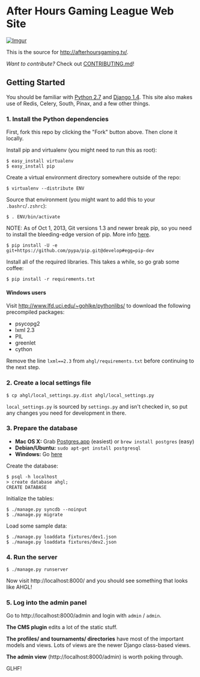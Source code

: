 After Hours Gaming League Web Site
==================================

[![Imgur](http://i.imgur.com/XRSju5C.png)](http://afterhoursgaming.tv/)

This is the source for <http://afterhoursgaming.tv/>.

*Want to contribute?* Check out [CONTRIBUTING.md](https://github.com/ahgl/ahgl-site/blob/master/CONTRIBUTING.md)!

Getting Started
---------------

You should be familiar with [Python 2.7](http://www.python.org/download/releases/2.7/)
and [Django 1.4](https://docs.djangoproject.com/en/1.4/). This site also makes use of Redis, Celery, South, Pinax, and a few other things.

### 1. Install the Python dependencies

First, fork this repo by clicking the "Fork" button above. Then clone it locally.

Install pip and virtualenv (you might need to run this as root):

    $ easy_install virtualenv
    $ easy_install pip

Create a virtual environment directory somewhere outside of the repo:

    $ virtualenv --distribute ENV

Source that environment (you might want to add this to your `.bashrc`/`.zshrc`):

    $ . ENV/bin/activate

NOTE: As of Oct 1, 2013, Git versions 1.3 and newer break pip, so you need to install the bleeding-edge version of pip. More info [here](http://oliviercortes.com/pip-and-git-on-the-edge.html).

    $ pip install -U -e git+https://github.com/pypa/pip.git@develop#egg=pip-dev

Install all of the required libraries. This takes a while, so go grab some coffee:

    $ pip install -r requirements.txt

#### Windows users

Visit <http://www.lfd.uci.edu/~gohlke/pythonlibs/> to download the
following precompiled packages:

- psycopg2
- lxml 2.3
- PIL
- greenlet
- cython

Remove the line `lxml==2.3` from `ahgl/requirements.txt` before continuing to the next step.

### 2. Create a local settings file

    $ cp ahgl/local_settings.py.dist ahgl/local_settings.py

`local_settings.py` is sourced by `settings.py` and isn't checked in, so put any changes you need for development in there.

### 3. Prepare the database

* **Mac OS X:** Grab [Postgres.app](http://postgresapp.com/) (easiest) or `brew install postgres` (easy)
* **Debian/Ubuntu:** `sudo apt-get install postgresql`
* **Windows:** Go [here](http://www.postgresql.org/download/windows/)

Create the database:

    $ psql -h localhost
    > create database ahgl;
    CREATE DATABASE

Initialize the tables:

    $ ./manage.py syncdb --noinput
    $ ./manage.py migrate

Load some sample data:

    $ ./manage.py loaddata fixtures/dev1.json
    $ ./manage.py loaddata fixtures/dev2.json

### 4. Run the server

    $ ./manage.py runserver

Now visit http://localhost:8000/ and you should see something that looks like AHGL!

### 5. Log into the admin panel

Go to http://localhost:8000/admin and login with `admin` / `admin`.

**The CMS plugin** edits a lot of the static stuff.

**The profiles/ and tournaments/ directories** have most of the important models and views. Lots of views are the newer Django class-based views.

**The admin view** (http://localhost:8000/admin) is worth poking through.

GLHF!

